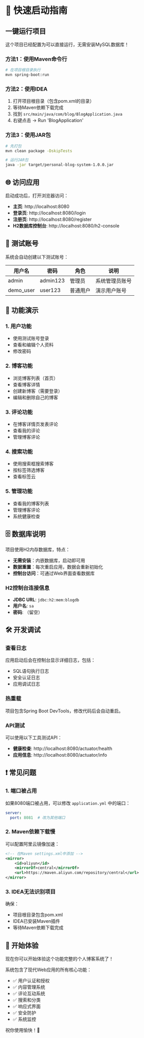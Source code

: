 # 🚀 快速启动指南

## 一键运行项目

这个项目已经配置为可以直接运行，无需安装MySQL数据库！

### 方法1：使用Maven命令行
```bash
# 在项目根目录执行
mvn spring-boot:run
```

### 方法2：使用IDEA
1. 打开项目根目录（包含pom.xml的目录）
2. 等待Maven依赖下载完成
3. 找到 `src/main/java/com/blog/BlogApplication.java`
4. 右键点击 → Run 'BlogApplication'

### 方法3：使用JAR包
```bash
# 先打包
mvn clean package -DskipTests

# 运行JAR包
java -jar target/personal-blog-system-1.0.0.jar
```

## 🌐 访问应用

启动成功后，打开浏览器访问：

- **主页**: http://localhost:8080
- **登录页**: http://localhost:8080/login
- **注册页**: http://localhost:8080/register
- **H2数据库控制台**: http://localhost:8080/h2-console

## 👤 测试账号

系统会自动创建以下测试账号：

| 用户名 | 密码 | 角色 | 说明 |
|--------|------|------|------|
| admin | admin123 | 管理员 | 系统管理员账号 |
| demo_user | user123 | 普通用户 | 演示用户账号 |

## 🎯 功能演示

### 1. 用户功能
- 使用测试账号登录
- 查看和编辑个人资料
- 修改密码

### 2. 博客功能
- 浏览博客列表（首页）
- 查看博客详情
- 创建新博客（需要登录）
- 编辑和删除自己的博客

### 3. 评论功能
- 在博客详情页发表评论
- 查看我的评论
- 管理博客评论

### 4. 搜索功能
- 使用搜索框搜索博客
- 按标签筛选博客
- 查看标签云

### 5. 管理功能
- 查看我的博客列表
- 管理博客评论
- 系统健康检查

## 🗄️ 数据库说明

项目使用H2内存数据库，特点：
- **无需安装**：内嵌数据库，启动即可用
- **数据重置**：每次重启应用，数据会重新初始化
- **控制台访问**：可通过Web界面查看数据库

### H2控制台连接信息
- **JDBC URL**: `jdbc:h2:mem:blogdb`
- **用户名**: `sa`
- **密码**: （留空）

## 🛠️ 开发调试

### 查看日志
应用启动后会在控制台显示详细日志，包括：
- SQL语句执行日志
- 安全认证日志
- 应用调试日志

### 热重载
项目包含Spring Boot DevTools，修改代码后会自动重启。

### API测试
可以使用以下工具测试API：
- **健康检查**: http://localhost:8080/actuator/health
- **应用信息**: http://localhost:8080/actuator/info

## ❗ 常见问题

### 1. 端口被占用
如果8080端口被占用，可以修改 `application.yml` 中的端口：
```yaml
server:
  port: 8081  # 改为其他端口
```

### 2. Maven依赖下载慢
可以配置阿里云镜像加速：
```xml
<!-- 在Maven settings.xml中添加 -->
<mirror>
    <id>aliyun</id>
    <mirrorOf>central</mirrorOf>
    <url>https://maven.aliyun.com/repository/central</url>
</mirror>
```

### 3. IDEA无法识别项目
确保：
- 项目根目录包含pom.xml
- IDEA已安装Maven插件
- 等待Maven依赖下载完成

## 🎉 开始体验

现在你可以开始体验这个功能完整的个人博客系统了！

系统包含了现代Web应用的所有核心功能：
- ✅ 用户认证和授权
- ✅ 内容管理系统
- ✅ 评论互动系统
- ✅ 搜索和分类
- ✅ 响应式界面
- ✅ 安全防护
- ✅ 系统监控

祝你使用愉快！🚀